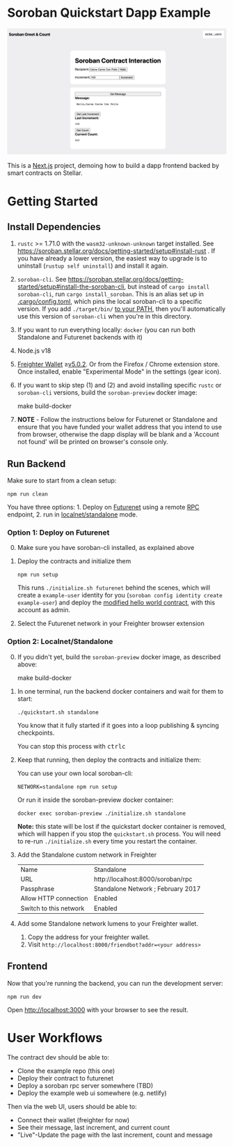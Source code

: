 # Soroban Quickstart Dapp Example

![Screenshot of the Example Dapp](screenshot.png)

This is a [Next.js](https://nextjs.org/) project, demoing how to build a dapp frontend
backed by smart contracts on Stellar.

# Getting Started

## Install Dependencies

1. `rustc` >= 1.71.0 with the `wasm32-unknown-unknown` target installed. See https://soroban.stellar.org/docs/getting-started/setup#install-rust . If you have already a lower version, the easiest way to upgrade is to uninstall (`rustup self uninstall`) and install it again.
2. `soroban-cli`. See https://soroban.stellar.org/docs/getting-started/setup#install-the-soroban-cli, but instead of `cargo install soroban-cli`, run `cargo install_soroban`. This is an alias set up in [.cargo/config.toml](./.cargo/config.toml), which pins the local soroban-cli to a specific version. If you add `./target/bin/` [to your PATH](https://linuxize.com/post/how-to-add-directory-to-path-in-linux/), then you'll automatically use this version of `soroban-cli` when you're in this directory.
3. If you want to run everything locally: `docker` (you can run both Standalone and Futurenet backends with it)
4. Node.js v18
5. [Freighter Wallet](https://www.freighter.app/) ≥[v5.0.2](https://github.com/stellar/freighter/releases/tag/2.9.1). Or from the Firefox / Chrome extension store. Once installed, enable "Experimental Mode" in the settings (gear icon).
6. If you want to skip step (1) and (2) and avoid installing specific `rustc` or `soroban-cli` versions, build the `soroban-preview` docker image:

   make build-docker

7. **NOTE** - Follow the instructions below for Futurenet or Standalone and ensure that you have funded your wallet address that you intend to use from browser, otherwise the dapp display will be blank and a 'Account not found' will be printed on browser's console only.

## Run Backend

Make sure to start from a clean setup:

```
npm run clean
```

You have three options: 1. Deploy on [Futurenet](https://soroban.stellar.org/docs/getting-started/deploy-to-futurenet) using a remote [RPC](https://soroban.stellar.org/docs/getting-started/run-rpc) endpoint, 2. run in [localnet/standalone](https://soroban.stellar.org/docs/getting-started/deploy-to-a-local-network) mode.

### Option 1: Deploy on Futurenet

0.  Make sure you have soroban-cli installed, as explained above

1.  Deploy the contracts and initialize them

        npm run setup

    This runs `./initialize.sh futurenet` behind the scenes, which will create a `example-user` identity for you (`soroban config identity create example-user`) and deploy the [modified hello world contract](./contracts/hello-world), with this account as admin.

2.  Select the Futurenet network in your Freighter browser extension

### Option 2: Localnet/Standalone

0.  If you didn't yet, build the `soroban-preview` docker image, as described above:

    make build-docker

1.  In one terminal, run the backend docker containers and wait for them to start:

        ./quickstart.sh standalone

    You know that it fully started if it goes into a loop publishing & syncing checkpoints.

    You can stop this process with <kbd>ctrl</kbd><kbd>c</kbd>

2.  Keep that running, then deploy the contracts and initialize them:

    You can use your own local soroban-cli:

        NETWORK=standalone npm run setup

    Or run it inside the soroban-preview docker container:

        docker exec soroban-preview ./initialize.sh standalone

    **Note:** this state will be lost if the quickstart docker container is removed, which will happen if you stop the `quickstart.sh` process. You will need to re-run `./initialize.sh` every time you restart the container.

3.  Add the Standalone custom network in Freighter

    |                        |                                    |
    | ---------------------- | ---------------------------------- |
    | Name                   | Standalone                         |
    | URL                    | http://localhost:8000/soroban/rpc  |
    | Passphrase             | Standalone Network ; February 2017 |
    | Allow HTTP connection  | Enabled                            |
    | Switch to this network | Enabled                            |

4.  Add some Standalone network lumens to your Freighter wallet.

    1. Copy the address for your freighter wallet.
    2. Visit `http://localhost:8000/friendbot?addr=<your address>`

## Frontend

Now that you're running the backend, you can run the development server:

    npm run dev

Open [http://localhost:3000](http://localhost:3000) with your browser to see the result.

# User Workflows

The contract dev should be able to:

- Clone the example repo (this one)
- Deploy their contract to futurenet
- Deploy a soroban rpc server somewhere (TBD)
- Deploy the example web ui somewhere (e.g. netlify)

Then via the web UI, users should be able to:

- Connect their wallet (freighter for now)
- See their message, last increment, and current count
- "Live"-Update the page with the last increment, count and message
